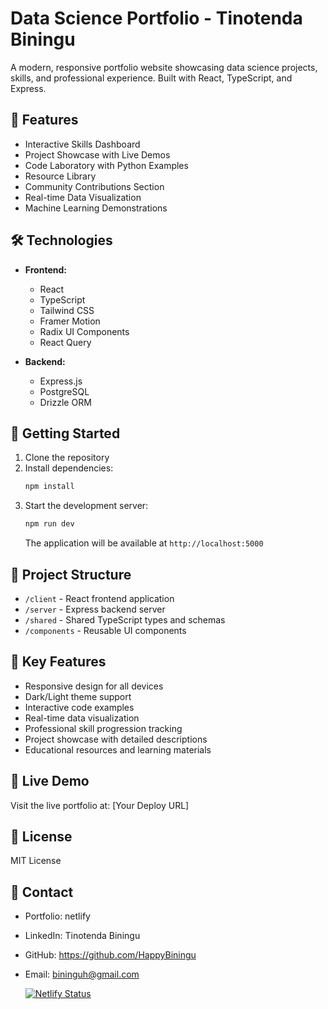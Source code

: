 
# Data Science Portfolio - Tinotenda Biningu

A modern, responsive portfolio website showcasing data science projects, skills, and professional experience. Built with React, TypeScript, and Express.

## 🚀 Features

- Interactive Skills Dashboard
- Project Showcase with Live Demos
- Code Laboratory with Python Examples
- Resource Library
- Community Contributions Section
- Real-time Data Visualization
- Machine Learning Demonstrations

## 🛠️ Technologies

- **Frontend:**
  - React
  - TypeScript
  - Tailwind CSS
  - Framer Motion
  - Radix UI Components
  - React Query

- **Backend:**
  - Express.js
  - PostgreSQL
  - Drizzle ORM

## 🔧 Getting Started

1. Clone the repository
2. Install dependencies:
   ```bash
   npm install
   ```
3. Start the development server:
   ```bash
   npm run dev
   ```
   The application will be available at `http://localhost:5000`

## 📁 Project Structure

- `/client` - React frontend application
- `/server` - Express backend server
- `/shared` - Shared TypeScript types and schemas
- `/components` - Reusable UI components

## 🌟 Key Features

- Responsive design for all devices
- Dark/Light theme support
- Interactive code examples
- Real-time data visualization
- Professional skill progression tracking
- Project showcase with detailed descriptions
- Educational resources and learning materials

## 🔗 Live Demo

Visit the live portfolio at: [Your Deploy URL]

## 📄 License

MIT License

## 👤 Contact

- Portfolio: netlify
- LinkedIn: Tinotenda Biningu
- GitHub: https://github.com/HappyBiningu
- Email: bininguh@gmail.com

  [![Netlify Status](https://api.netlify.com/api/v1/badges/3f93a36d-111f-45ba-ab1a-485b4e5dceb6/deploy-status)](https://app.netlify.com/sites/biningutinoportfolio/deploys)

